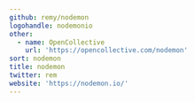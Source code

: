 ```yaml
---
github: remy/nodemon
logohandle: nodemonio
other:
  - name: OpenCollective
    url: 'https://opencollective.com/nodemon'
sort: nodemon
title: nodemon
twitter: rem
website: 'https://nodemon.io/'
---
```

